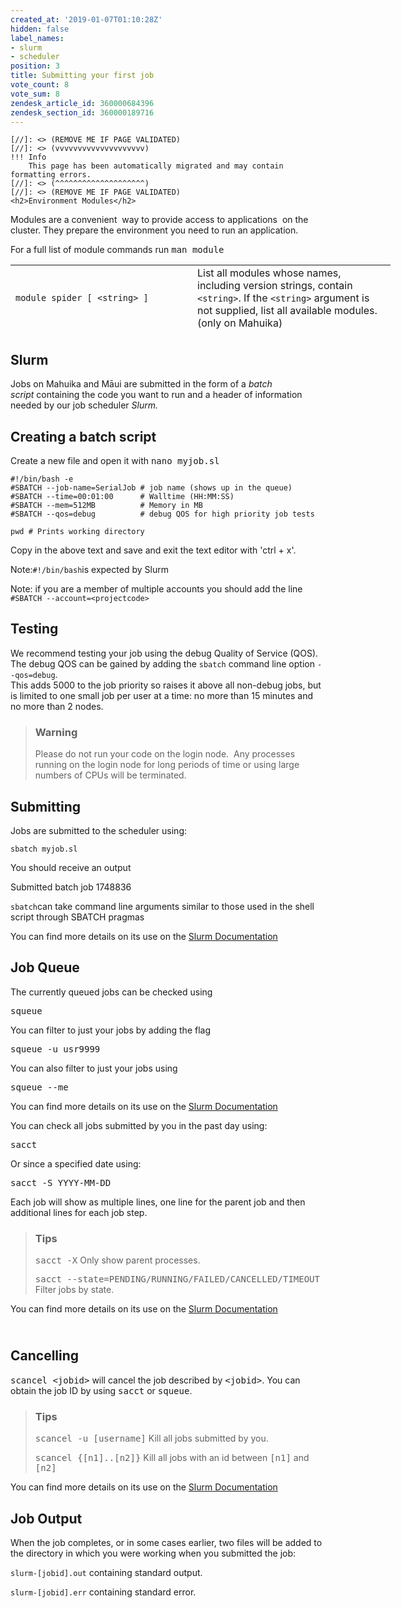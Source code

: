 ```yaml
---
created_at: '2019-01-07T01:10:28Z'
hidden: false
label_names:
- slurm
- scheduler
position: 3
title: Submitting your first job
vote_count: 8
vote_sum: 8
zendesk_article_id: 360000684396
zendesk_section_id: 360000189716
---
```



    [//]: <> (REMOVE ME IF PAGE VALIDATED)
    [//]: <> (vvvvvvvvvvvvvvvvvvvv)
    !!! Info
        This page has been automatically migrated and may contain formatting errors.
    [//]: <> (^^^^^^^^^^^^^^^^^^^^)
    [//]: <> (REMOVE ME IF PAGE VALIDATED)
    <h2>Environment Modules</h2>
<p><span style="font-weight: 400;">Modules are a convenient  way to provide access to applications  on the cluster. They prepare the environment you need to run an application.</span></p>
<p><span style="font-weight: 400;">For a full list of module commands run <kbd>man module</kbd></span></p>
<table style="height: 110px; width: 861.4px;">
<tbody>
<tr>
<td style="width: 275px;"><code>module spider [ &lt;string&gt; ]</code></td>
<td style="width: 301.4px;">List all modules whose names, including version strings, contain <code>&lt;string&gt;</code>. If the <code>&lt;string&gt;</code> argument is not supplied, list all available modules. (only on Mahuika)</td>
</tr>
<tr>
<td style="width: 275px;"><code>module show &lt;string&gt;</code></td>
<td style="width: 301.4px;">Show the contents of the module given by <code>&lt;string&gt;</code>. If only the module name (e.g. <code>Python</code>) is given, show the default module of that name. If both name and version are given, show that particular version module.</td>
</tr>
<tr>
<td style="width: 275px;"><code>module load &lt;string&gt;</code></td>
<td style="width: 301.4px;">Load the module (name and version) given by <code>&lt;string&gt;</code>. If no version is given, load the default version.</td>
</tr>
<tr>
<td style="width: 275px;"><code>module list [ &lt;string&gt; ]</code></td>
<td style="width: 301.4px;">List all currently loaded modules whose names, including version strings, contain <code>&lt;string&gt;</code>. If the <code>&lt;string&gt;</code> argument is not supplied, list all currently loaded modules.</td>
</tr>
</tbody>
</table>
<h2>Slurm</h2>
<p>Jobs on Mahuika and Māui are submitted<em> </em>in the form of a <em><span style="font-weight: 400;">batch script </span></em><span style="font-weight: 400;">containing the code you want to run and a header of information needed by our job scheduler <em>Slurm.</em></span></p>
<h2>Creating a batch script</h2>
<p>Create a new file and open it with <kbd>nano myjob.sl</kbd></p>
<pre class="nohighlight"><code>#!/bin/bash -e
#SBATCH --job-name=SerialJob # job name (shows up in the queue)
#SBATCH --time=00:01:00      # Walltime (HH:MM:SS)
#SBATCH --mem=512MB          # Memory in MB
#SBATCH --qos=debug          # debug QOS for high priority job tests<br>
pwd # Prints working directory
</code></pre>
<p>Copy in the above text and save and exit the text editor with 'ctrl + x'.</p>
<p>Note:<code>#!/bin/bash</code>is expected by Slurm</p>
<p>Note: if you are a member of multiple accounts you should add the line <code>#SBATCH --account=&lt;projectcode&gt;</code></p>
<h2>Testing</h2>
<p>We recommend testing your job using the debug Quality of Service (QOS).  The debug QOS can be gained by adding the <code>sbatch</code> command line option <code>--qos=debug</code>.<br>This adds 5000 to the job priority so raises it above all non-debug jobs, but is limited to one small job per user at a time: no more than 15 minutes and no more than 2 nodes.</p>
<blockquote class="blockquote-warning">
<h3>Warning</h3>
<p>Please do not run your code on the login node.  Any processes running on the login node for long periods of time or using large numbers of CPUs will be terminated.</p>
</blockquote>
<h2>Submitting</h2>
<p>Jobs are submitted to the scheduler using:</p>
<pre class="nohighlight"><code>sbatch myjob.sl</code></pre>
<p>You should receive an output</p>
<p>Submitted batch job 1748836</p>
<p><code>sbatch</code>can take command line arguments similar to those used in the shell script through SBATCH pragmas</p>
<p>You can find more details on its use on the <a href="https://slurm.schedmd.com/sbatch.html" target="_self" rel="undefined">Slurm Documentation</a></p>
<h2>Job Queue</h2>
<p>The currently queued jobs can be checked using </p>
<pre class="nohighlight"><kbd>squeue</kbd></pre>
<p>You can filter to just your jobs by adding the flag</p>
<pre><kbd>squeue -u usr9999</kbd></pre>
<p>You can also filter to just your jobs using</p>
<pre><kbd>squeue --me</kbd></pre>
<p>You can find more details on its use on the <a href="https://slurm.schedmd.com/squeue.html" target="_self">Slurm Documentation</a></p>
<p>You can check all jobs submitted by you in the past day using:</p>
<pre><kbd>sacct</kbd></pre>
<p>Or since a specified date using:</p>
<pre><kbd>sacct -S YYYY-MM-DD</kbd></pre>
<p>Each job will show as multiple lines, one line for the parent job and then additional lines for each job step.</p>
<blockquote class="blockquote-tip">
<h3 id="prerequisites">Tips</h3>
<p><kbd>sacct -X</kbd> Only show parent processes.</p>
<p><kbd>sacct --state=PENDING/RUNNING/FAILED/CANCELLED/TIMEOUT</kbd> Filter jobs by state.</p>
</blockquote>
<p>You can find more details on its use on the <a href="https://slurm.schedmd.com/sacct.html" target="_self" rel="undefined">Slurm Documentation</a></p>
<h2>
<br>Cancelling</h2>
<p><kbd>scancel &lt;jobid&gt;</kbd> will cancel the job described by <kbd>&lt;jobid&gt;</kbd>. You can obtain the job ID by using <kbd>sacct</kbd> or <kbd>squeue</kbd>.</p>
<blockquote class="blockquote-tip">
<h3 id="prerequisites">Tips</h3>
<p><kbd>scancel -u [username]</kbd> Kill all jobs submitted by you.</p>
<p><kbd>scancel {[n1]..[n2]}</kbd> Kill all jobs with an id between <kbd>[n1]</kbd> and <kbd>[n2]</kbd></p>
</blockquote>
<p>You can find more details on its use on the <a href="https://slurm.schedmd.com/scancel.html" target="_self" rel="undefined">Slurm Documentation</a></p>
<h2>Job Output</h2>
<p>When the job completes, or in some cases earlier, two files will be added to the directory in which you were working when you submitted the job:</p>
<p><code>slurm-[jobid].out</code> containing standard output.</p>
<p><code>slurm-[jobid].err</code> containing standard error.</p>